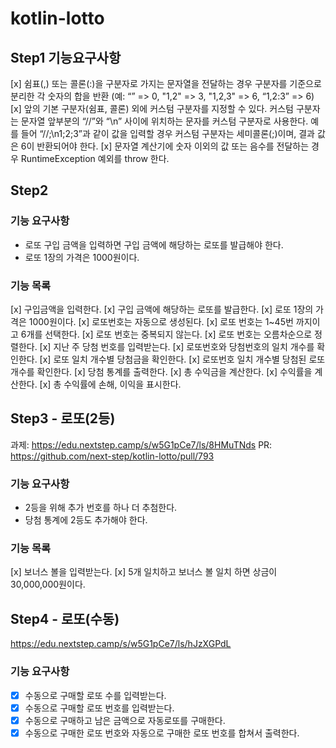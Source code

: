 # kotlin-lotto

## Step1 기능요구사항
[x] 쉼표(,) 또는 콜론(:)을 구분자로 가지는 문자열을 전달하는 경우 구분자를 기준으로 분리한 각 숫자의 합을 반환 (예: “” => 0, "1,2" => 3, "1,2,3" => 6, “1,2:3” => 6)
[x] 앞의 기본 구분자(쉼표, 콜론) 외에 커스텀 구분자를 지정할 수 있다. 커스텀 구분자는 문자열 앞부분의 “//”와 “\n” 사이에 위치하는 문자를 커스텀 구분자로 사용한다. 예를 들어 “//;\n1;2;3”과 같이 값을 입력할 경우 커스텀 구분자는 세미콜론(;)이며, 결과 값은 6이 반환되어야 한다.
[x] 문자열 계산기에 숫자 이외의 값 또는 음수를 전달하는 경우 RuntimeException 예외를 throw 한다.

## Step2

### 기능 요구사항
* 로또 구입 금액을 입력하면 구입 금액에 해당하는 로또를 발급해야 한다.
* 로또 1장의 가격은 1000원이다.

### 기능 목록
[x] 구입금액을 입력한다.
[x] 구입 금액에 해당하는 로또를 발급한다.
[x] 로또 1장의 가격은 1000원이다.
[x] 로또번호는 자동으로 생성된다.
[x] 로또 번호는 1~45번 까지이고 6개를 선택한다.
[x] 로또 번호는 중복되지 않는다.
[x] 로또 번호는 오름차순으로 정렬한다.
[x] 지난 주 당첨 번호를 입력받는다.
[x] 로또번호와 당첨번호의 일치 개수를 확인한다.
[x] 로또 일치 개수별 당첨금을 확인한다.
[x] 로또번호 일치 개수별 당첨된 로또 개수를 확인한다.
[x] 당첨 통계를 출력한다.
[x] 총 수익금을 계산한다.
[x] 수익률을 계산한다.
[x] 총 수익률에 손해, 이익을 표시한다.

## Step3 - 로또(2등)
과제: https://edu.nextstep.camp/s/w5G1pCe7/ls/8HMuTNds
PR: https://github.com/next-step/kotlin-lotto/pull/793

### 기능 요구사항
* 2등을 위해 추가 번호를 하나 더 추첨한다.
* 당첨 통계에 2등도 추가해야 한다.

### 기능 목록
[x] 보너스 볼을 입력받는다.
[x] 5개 일치하고 보너스 볼 일치 하면 상금이 30,000,000원이다.

## Step4 - 로또(수동)
https://edu.nextstep.camp/s/w5G1pCe7/ls/hJzXGPdL

### 기능 요구사항
* [x] 수동으로 구매할 로또 수를 입력받는다.
* [x] 수동으로 구매할 로또 번호를 입력받는다.
* [x] 수동으로 구매하고 남은 금액으로 자동로또를 구매한다.
* [x] 수동으로 구매한 로또 번호와 자동으로 구매한 로또 번호를 합쳐서 출력한다.